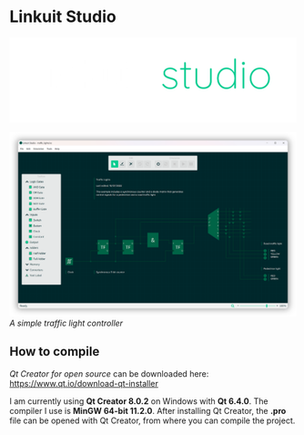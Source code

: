 # Linkuit Studio
![Linkuit Studio Icon](https://github.com/SimonBuxx/Linkuit-Studio/blob/master/images/linkuit_logo_new.png?raw=true)

![Traffic Light Controller](https://github.com/SimonBuxx/Linkuit-Studio/blob/master/images/traffic_lights.png?raw=true)
*A simple traffic light controller*

## How to compile

*Qt Creator for open source* can be downloaded here: https://www.qt.io/download-qt-installer

I am currently using **Qt Creator 8.0.2** on Windows with **Qt 6.4.0**. The compiler I use is **MinGW 64-bit 11.2.0**.
After installing Qt Creator, the **.pro** file can be opened with Qt Creator, from where you can compile the project.
